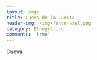 ```yaml
---
layout: page
title: Cueva de la Cuesta
header-img: /img/fondo-azul.png
category: Etnográfico
comments: 'true'
---
```



Cueva
